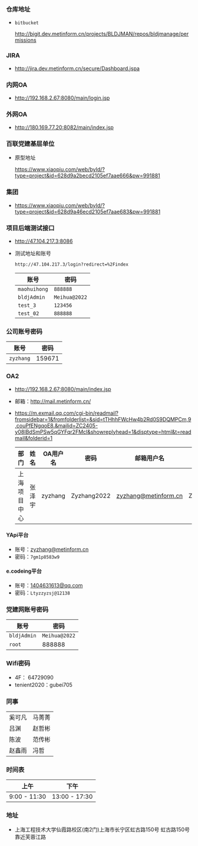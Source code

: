 ### 仓库地址

* `bitbucket`

  http://bigit.dev.metinform.cn/projects/BLDJMAN/repos/bldjmanage/permissions

### JIRA

* http://jira.dev.metinform.cn/secure/Dashboard.jspa

### 内网OA

* http://192.168.2.67:8080/main/login.jsp

### 外网OA

* http://180.169.77.20:8082/main/index.jsp

### 百联党建基层单位

* 原型地址

  https://www.xiaopiu.com/web/byId/?type=project&id=628d9a2becd2105ef7aae666&pw=991881

### 集团

* https://www.xiaopiu.com/web/byId/?type=project&id=628d9a46ecd2105ef7aae683&pw=991881

### 项目后端测试接口

* http://47.104.217.3:8086

* 测试地址和账号

  `http://47.104.217.3/login?redirect=%2Findex`

  | 账号         | 密码          |
  | ------------ | ------------- |
  | `maohuihong` | `888888`      |
  | `bldjAdmin`  | `Meihua@2022` |
  | `test_3`     | `123456`      |
  | `test_02`    | `888888`      |

### 公司账号密码

| 账号      | 密码   |
| --------- | ------ |
| `zyzhang` | 159671 |

### OA2

* http://192.168.2.67:8080/main/index.jsp

* 邮箱：http://mail.metinform.cn/

* https://m.exmail.qq.com/cgi-bin/readmail?fromsidebar=1&fromfolderlist=&sid=tTHhhFWcHw4b2Rd0S9DQMPCm,9,couPfENgqoE8.&mailid=ZC2405-y08IBdSmPSw5qGYFqr2FMcl&showreplyhead=1&disptype=html&t=readmail&folderid=1

  | 部门         | 姓名   | OA用户名 | 密码        | 邮箱用户名           | 密码   |
  | ------------ | ------ | -------- | ----------- | -------------------- | ------ |
  | 上海项目中心 | 张泽宇 | zyzhang  | Zyzhang2022 | zyzhang@metinform.cn | Z2022y |



#### YApi平台

* 账号：zyzhang@metinform.cn
* 密码：`7gm1p8583w9`

#### e.codeing平台

* 账号：1404631613@qq.com
* 密码：`Ltyzzyzsj@12138`

### 党建网账号密码

| 账号        | 密码          |
| ----------- | ------------- |
| `bldjAdmin` | `Meihua@2022` |
| `root`      | 888888        |

### Wifi密码

* 4F： 64729090
* tenient2020：gubei705

### 同事

|        |        |
| ------ | ------ |
| 奚可凡 | 马菁菁 |
| 吕渊   | 赵哲彬 |
| 陈波   | 范传彬 |
| 赵鑫雨 | 冯哲   |

### 时间表

| 上午         | 下午          |
| ------------ | ------------- |
| 9:00 - 11:30 | 13:00 - 17:30 |

### 地址

* 上海工程技术大学仙霞路校区(南2门)上海市长宁区虹古路150号
  虹古路150号靠近芙蓉江路






